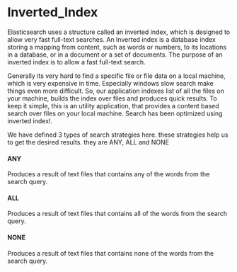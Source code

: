 # Inverted_Index

   Elasticsearch uses a structure called an inverted index, which is designed to allow very fast full-text searches. An Inverted index is a database index storing a mapping from content, such as words or numbers, to its locations in a database, or in a document or a set of documents. The purpose of an inverted index is to allow a fast full-text search.
   
   Generally its very hard to find a specific file or file data on a local machine, which is very expensive in time. Especially windows slow search make things even more difficult. So, our application indexes list of all the files on your machine, builds the index over files and produces quick results. To keep it simple, this is an utility application, that provides a content based search over files on your local machine. Search has been optimized using inverted index!. 
   
   We have defined 3 types of search strategies here. these strategies help us to get the desired results. they are ANY, ALL and NONE
   
#### ANY 
   Produces a result of text files that contains any of the words from the search query.
   
#### ALL
   Produces a result of text files that contains all of the words from the search query.
   
#### NONE
   Produces a result of text files that contains none of the words from the search query.
   
  
